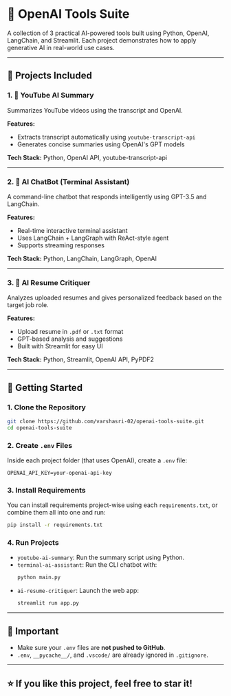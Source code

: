 # 🧠 OpenAI Tools Suite

A collection of 3 practical AI-powered tools built using Python, OpenAI, LangChain, and Streamlit. Each project demonstrates how to apply generative AI in real-world use cases.

---

## 📁 Projects Included

### 1. 🎥 YouTube AI Summary

Summarizes YouTube videos using the transcript and OpenAI.

**Features:**
- Extracts transcript automatically using `youtube-transcript-api`
- Generates concise summaries using OpenAI's GPT models

**Tech Stack:** Python, OpenAI API, youtube-transcript-api

---

### 2. 🤖 AI ChatBot (Terminal Assistant)

A command-line chatbot that responds intelligently using GPT-3.5 and LangChain.

**Features:**
- Real-time interactive terminal assistant
- Uses LangChain + LangGraph with ReAct-style agent
- Supports streaming responses

**Tech Stack:** Python, LangChain, LangGraph, OpenAI

---

### 3. 📄 AI Resume Critiquer

Analyzes uploaded resumes and gives personalized feedback based on the target job role.

**Features:**
- Upload resume in `.pdf` or `.txt` format
- GPT-based analysis and suggestions
- Built with Streamlit for easy UI

**Tech Stack:** Python, Streamlit, OpenAI API, PyPDF2

---

## 🚀 Getting Started

### 1. Clone the Repository

```bash
git clone https://github.com/varshasri-02/openai-tools-suite.git
cd openai-tools-suite
```

### 2. Create `.env` Files

Inside each project folder (that uses OpenAI), create a `.env` file:

```env
OPENAI_API_KEY=your-openai-api-key
```

### 3. Install Requirements

You can install requirements project-wise using each `requirements.txt`, or combine them all into one and run:

```bash
pip install -r requirements.txt
```

### 4. Run Projects

- `youtube-ai-summary`: Run the summary script using Python.
- `terminal-ai-assistant`: Run the CLI chatbot with:
  ```bash
  python main.py
  ```
- `ai-resume-critiquer`: Launch the web app:
  ```bash
  streamlit run app.py
  ```

---

## 🛑 Important

- Make sure your `.env` files are **not pushed to GitHub**.
- `.env`, `__pycache__/`, and `.vscode/` are already ignored in `.gitignore`.

---

## ⭐ If you like this project, feel free to star it!

